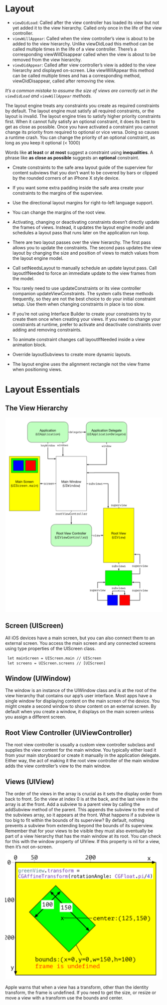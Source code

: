 # Layout


- `viewDidLoad`: Called after the view controller has loaded its view but not yet added it to the view hierarchy. Called only once in the life of the view controller.
- `viewWillAppear`: Called when the view controller’s view is about to be added to the view hierarchy. Unlike viewDidLoad this method can be called multiple times in the life of a view controller. There’s a corresponding viewWillDisappear called when the view is about to be removed from the view hierarchy.
- `viewDidAppear`: Called after view controller’s view is added to the view hierarchy and displayed on-screen. Like viewWillAppear this method can be called multiple times and has a corresponding method, viewDidDisappear, called after removing the view.

_It’s a common mistake to assume the size of views are correctly set in the `viewDidLoad` and `viewWillAppear` methods._

The layout engine treats any constraints you create as required constraints by default. The layout engine must satisfy all required constraints, or the layout is invalid.
The layout engine tries to satisfy higher priority constraints first. When it cannot fully satisfy an optional constraint, it does its best to get as close as possible.
Once you have activated a constraint you cannot change its priority from required to optional or vice versa. Doing so causes a runtime crash. You can change the priority of an optional constraint, as long as you keep it optional (< 1000)

Words like **at least** or **at most** suggest a constraint using **inequalities**.
A phrase like **as close as possible** suggests an **optional** constraint.

- Create constraints to the safe area layout guide of the superview for content subviews that you don’t want to be covered by bars or clipped by the rounded corners of an iPhone X style device.
- If you want some extra padding inside the safe area create your constraints to the margins of the superview.
- Use the directional layout margins for right-to-left language support.
- You can change the margins of the root view.


- Activating, changing or deactivating constraints doesn’t directly update the frames of views. Instead, it updates the layout engine model and schedules a layout pass that runs later on the application run loop.
- There are two layout passes over the view hierarchy. The first pass allows you to update the constraints. The second pass updates the view layout by changing the size and position of views to match values from the layout engine model.
- Call setNeedsLayout to manually schedule an update layout pass. Call layoutIfNeeded to force an immediate update to the view frames from the model.
- You rarely need to use updateConstraints or its view controller companion updateViewConstraints. The system calls these methods frequently, so they are not the best choice to do your initial constraint setup. Use them when changing constraints in place is too slow.
- If you’re not using Interface Builder to create your constraints try to create them once when creating your views. If you need to change your constraints at runtime, prefer to activate and deactivate constraints over adding and removing constraints.
- To animate constraint changes call layoutIfNeeded inside a view animation block.
- Override layoutSubviews to create more dynamic layouts.
- The layout engine uses the alignment rectangle not the view frame
when positioning views.


# Layout Essentials

## The View Hierarchy

![ViewHierarchy](ViewHierarchy.png)

## Screen (UIScreen)

All iOS devices have a main screen, but you can also connect them to an external screen. You access the main screen and any connected screens using type properties of the UIScreen class.

     let mainScreen = UIScreen.main // UIScreen
     let screens = UIScreen.screens // [UIScreen]

## Window (UIWindow)

The window is an instance of the UIWindow class and is at the root of the view hierarchy that contains our app’s user interface. Most apps have a single window for displaying content on the main screen of the device. You might create a second window to show content on an external screen. By default when you create a window, it displays on the main screen unless you assign a different screen.

## Root View Controller (UIViewController)

The root view controller is usually a custom view controller subclass and supplies the view content for the main window. You typically either load it from your main storyboard or create it manually in the application delegate. Either way, the act of making it the root view controller of the main window adds the view controller’s view to the main window.

## Views (UIView)

The order of the views in the array is crucial as it sets the display order from back to front. So the view at index 0 is at the back, and the last view in the array is at the front.
Add a subview to a parent view by calling the addSubview method of the parent. This appends the subview to the end of the subviews array, so it appears at the front.
What happens if a subview is too big to fit within the bounds of its superview? By default, nothing prevents a subview from extending beyond the bounds of its superview.
Remember that for your views to be visible they must also eventually be part of a view hierarchy that has the main window at its root. You can check for this with the window property of UIView. If this property is nil for a view, then it’s not on-screen.

![frame](frame.png)

Apple warns that when a view has a transform, other than the identity transform, the frame is undefined. If you need to get the size, or resize or move a view with a transform use the bounds and center.
